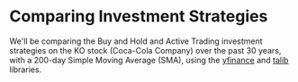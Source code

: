 # Comparing Investment Strategies

We'll be comparing the Buy and Hold and Active Trading investment strategies on the KO stock (Coca-Cola Company) over the past 30 years, with a 200-day Simple Moving Average (SMA), using the [yfinance](https://pypi.org/project/yfinance/) and [talib](https://pypi.org/project/TA-Lib/) libraries.
